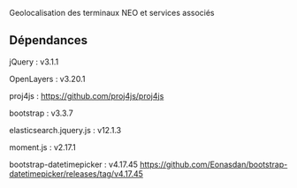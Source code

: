Geolocalisation des terminaux NEO et services associés

## Dépendances

jQuery : v3.1.1

OpenLayers : v3.20.1

proj4js : https://github.com/proj4js/proj4js

bootstrap  : v3.3.7

elasticsearch.jquery.js : v12.1.3

moment.js : v2.17.1

bootstrap-datetimepicker : v4.17.45
https://github.com/Eonasdan/bootstrap-datetimepicker/releases/tag/v4.17.45
